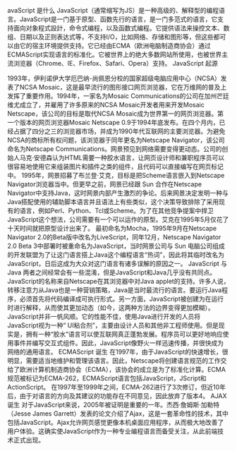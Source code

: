 avaScript 是什么
JavaScript（通常缩写为JS）是一种高级的、解释型的编程语言。JavaScript是一门基于原型、函数先行的语言，是一门多范式的语言，它支持面向对象程式設計，命令式编程，以及函数式编程。它提供语法来操控文本、数组、日期以及正则表达式等，不支持I/O，比如网络、存储和图形等，但这些都可以由它的宿主环境提供支持。它已经由ECMA（欧洲电脑制造商协会）通过ECMAScript实现语言的标准化。它被世界上的绝大多数网站所使用，也被世界主流浏览器（Chrome、IE、Firefox、Safari、Opera）支持。
JavaScript 起源

1993年，伊利诺伊大学厄巴纳-尚佩恩分校的国家超级电脑应用中心（NCSA）发表了NCSA Mosaic，这是最早流行的图形接口网页浏览器，它在万维网的普及上发挥了重要作用。1994年，一家名为Mosaic Communications的公司在加州芒廷维尤成立了，并雇用了许多原来的NCSA Mosaic开发者用来开发Mosaic Netscape，该公司的目标是取代NCSA Mosaic成为世界第一的网页浏览器。第一个版本的网页浏览器Mosaic Netscape 0.9于1994年底发布。在四个月内，已经占据了四分之三的浏览器市场，并成为1990年代互联网的主要浏览器。为避免NCSA的商标所有权问题，该浏览器于同年更名为Netscape Navigator，该公司命名为Netscape Communications。网景预见到网络需要变得更动态。公司的创始人马克·安德森认为HTML需要一种胶水语言，让网页设计师和兼职程序员可以很容易地使用它来组装图片和插件之类的组件，且代码可以直接编写在网页标记中。
1995年，网景招募了布兰登·艾克，目标是把Scheme语言嵌入到Netscape Navigator浏览器当中。但更早之前，网景已经跟 Sun 合作在Netscape Navigator中支持Java，这时网景内部产生激烈的争论。后来网景决定发明一种与Java搭配使用的辅助脚本语言并且语法上有些类似，这个决策导致排除了采用现有的语言，例如Perl、Python、Tcl或Scheme。为了在其他竞争提案中捍卫JavaScript这个想法，公司需要有一个可以运作的原型。艾克在1995年5月仅花了十天时间就把原型设计出来了。
最初命名为Mocha，1995年9月在Netscape Navigator 2.0的Beta版中改名为LiveScript，同年12月，Netscape Navigator 2.0 Beta 3中部署时被重命名为JavaScript，当时网景公司与 Sun 电脑公司组成的开发联盟为了让这门语言搭上Java这个编程语言“热词”，因此将其临时改名为JavaScript，日后这成为大众对这门语言有诸多误解的原因之一。
JavaScript 与 Java
两者之间经常会有一些混淆，但是JavaScript和Java几乎没有共同点。JavaScript的名称来自Netscape在其浏览器中对Java applet的支持。许多人说，转移注意力从Java也是一种营销策略，Java是当时最流行的语言。要运行Java程序，必须首先将代码编译成可执行形式。另一方面，JavaScript被创建为在运行时进行解释，从而使其更加动态（如今，这两种方法的边界变得更加模糊）。
JavaScript并非一帆风顺。它的性能不佳，使用Java进行开发的人员将JavaScript视为一种“ UI粘合剂”，主要由设计人员和其他非工程师使用。但是现实是，拥有一种“胶水”语言可以使互联网真正蓬勃发展。程序员可以更好地响应使用事件并编写交互式组件。因此，JavaScript像野火一样迅速传播，并很快成为网络的通用语言。
ECMAScript 诞生
在1997年，由于JavaScript的快速增长，很明显，需要适当地维护和管理该语言。因此，Netscape将创建语言规范的工作交给了欧洲计算机制造商协会（ECMA），该协会的成立是为了标准化计算。ECMA规范被标记为ECMA-262，ECMAScript语言包括JavaScript，JScript和ActionScript。
在1997年至1999年之间，ECMA-262进行了3次修订，但近10年后，由于对语言的方向及其建议的功能存在不同意见，因此放弃了版本4。
AJAX 诞生
对于JavaScript来说，2005年被证明是重要的一年。杰西·詹姆斯·加勒特（Jesse James Garrett）发表的论文介绍了Ajax，这是一套革命性的技术，其中包括JavaScript。Ajax允许网页感觉更像本机桌面应用程序，从而极大地改善了用户体验。这确实使JavaScript作为一种专业编程语言而备受关注，从此前端技术正式出现。
